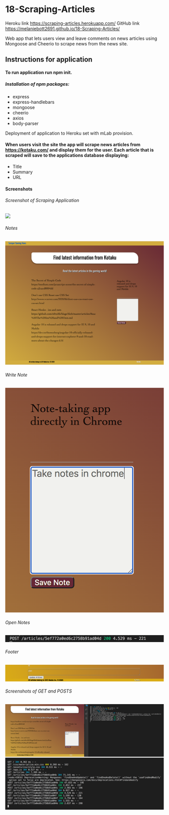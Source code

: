 # 18-Scraping-Articles

Heroku link https://scraping-articles.herokuapp.com/
GitHub link https://melaniebott2691.github.io/18-Scraping-Articles/

Web app that lets users view and leave comments on news articles using Mongoose and Cheerio to scrape news from the news site.

## Instructions for application

#### To run application run npm init. 
##### Installation of npm packages:
- express
- express-handlebars
- mongoose
- cheerio
- axios
- body-parser

Deployment of application to Heroku set with mLab provision.

#### When users visit the site the app will scrape news articles from https://kotaku.com/ and display them for the user. Each article that is scraped will save to the applications database displaying: 
- Title
- Summary
- URL


#### Screenshots
###### Screenshot of Scraping Application
![](puplic/assets/img/scraperscreenshot.png)
###### Notes
![](public/assets/img/notes.png)
###### Write Note
![](public/assets/img/writenote.png)
###### Open Notes
![](public/assets/img/opennote.png)
###### Footer
![](public/assets/img/scraperscreenshotfooter.png)


###### Screenshots of GET and POSTS
![](public/assets/img/makenotes.png)
![](public/assets/img/getsandposts.png)
